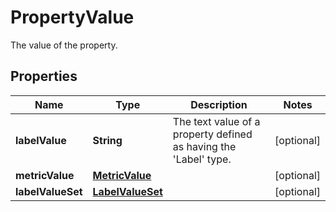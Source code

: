 

# PropertyValue

The value of the property.

## Properties

| Name | Type | Description | Notes |
|------------ | ------------- | ------------- | -------------|
|**labelValue** | **String** | The text value of a property defined as having the &#39;Label&#39; type. |  [optional] |
|**metricValue** | [**MetricValue**](MetricValue.md) |  |  [optional] |
|**labelValueSet** | [**LabelValueSet**](LabelValueSet.md) |  |  [optional] |



